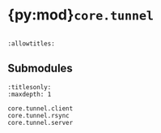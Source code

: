 # {py:mod}`core.tunnel`

```{py:module} core.tunnel
```

```{autodoc2-docstring} core.tunnel
:allowtitles:
```

## Submodules

```{toctree}
:titlesonly:
:maxdepth: 1

core.tunnel.client
core.tunnel.rsync
core.tunnel.server
```
